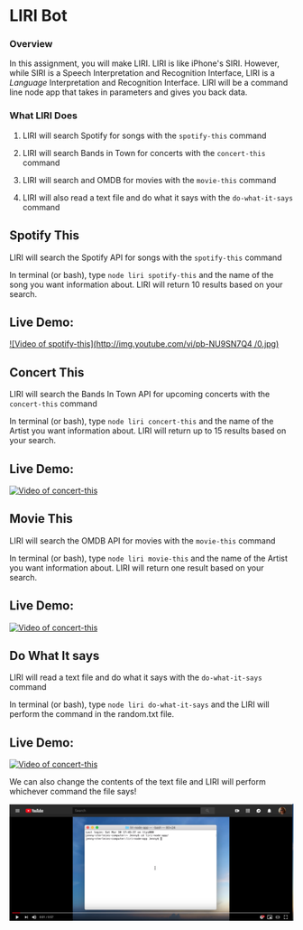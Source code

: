 # LIRI Bot

### Overview

In this assignment, you will make LIRI. LIRI is like iPhone's SIRI. However, while SIRI is a Speech Interpretation and Recognition Interface, LIRI is a _Language_ Interpretation and Recognition Interface. LIRI will be a command line node app that takes in parameters and gives you back data.

### What LIRI Does

1. LIRI will search Spotify for songs with the `spotify-this` command 

2. LIRI will search Bands in Town for concerts with the `concert-this` command

3. LIRI will search and OMDB for movies with the `movie-this` command

4. LIRI will also read a text file and do what it says with the `do-what-it-says` command

## Spotify This

LIRI will search the Spotify API for songs with the `spotify-this` command

In terminal (or bash), type `node liri spotify-this` and the name of the song you want information about.  LIRI will return 10 results based on your search.
## Live Demo:

[![Video of spotify-this](http://img.youtube.com/vi/pb-NU9SN7Q4 /0.jpg)](https://www.youtube.com/watch?v=pb-NU9SN7Q4 "Spotify this")

## Concert This

LIRI will search the Bands In Town API for upcoming concerts with the `concert-this` command

In terminal (or bash), type `node liri concert-this` and the name of the Artist you want information about.  LIRI will return up to 15 results based on your search.
## Live Demo:

[![Video of concert-this](http://img.youtube.com/vi/5r5IN0v8IiA/0.jpg)](https://www.youtube.com/watch?v=5r5IN0v8IiA "Concert this")

## Movie This

LIRI will search the OMDB API for movies with the `movie-this` command

In terminal (or bash), type `node liri movie-this` and the name of the Artist you want information about.  LIRI will return one result based on your search.
## Live Demo:

[![Video of concert-this](http://img.youtube.com/vi/C4YU5VEt7J4/0.jpg)](https://www.youtube.com/watch?v=C4YU5VEt7J4 "Movie this")

## Do What It says

LIRI will read a text file and do what it says with the `do-what-it-says` command

In terminal (or bash), type `node liri do-what-it-says` and the LIRI will perform the command in the random.txt file.
## Live Demo:

[![Video of concert-this](http://img.youtube.com/vi/qh1Mh_n2eJI/0.jpg)](https://www.youtube.com/watch?v=qh1Mh_n2eJI "Do What It Says")

We can also change the contents of the text file and LIRI will perform whichever command the file says! 

![Do-What with movie-this](https://github.com/jenerationx/liri-node-app/blob/master/images/liri-spotify.png)